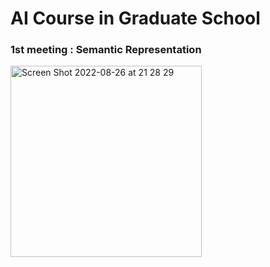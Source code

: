 # AI Course in Graduate School
### 1st meeting : Semantic Representation
<img width="306" alt="Screen Shot 2022-08-26 at 21 28 29" src="https://user-images.githubusercontent.com/49669018/187025132-36896c7f-8475-4671-94ea-6e0a16f44f60.png">
